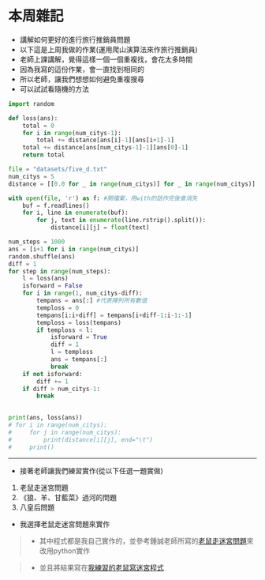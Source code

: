 # 本周雜記
* 講解如何更好的進行旅行推銷員問題
* 以下這是上周我做的作業(運用爬山演算法來作旅行推銷員)
* 老師上課講解，覺得這樣一個一個重複找，會花太多時間
* 因為我寫的這份作業，會一直找到相同的
* 所以老師，讓我們想想如何避免重複搜尋
* 可以試試看隨機的方法
```py
import random

def loss(ans):
    total = 0
    for i in range(num_citys-1):
        total += distance[ans[i]-1][ans[i+1]-1]
    total += distance[ans[num_citys-1]-1][ans[0]-1]
    return total

file = "datasets/five_d.txt"
num_citys = 5
distance = [[0.0 for _ in range(num_citys)] for _ in range(num_citys)] # 距離矩陣

with open(file, 'r') as f: #開檔案，用with的話作完後會消失
    buf = f.readlines()
    for i, line in enumerate(buf):
        for j, text in enumerate(line.rstrip().split()):
            distance[i][j] = float(text)

num_steps = 1000
ans = [i+1 for i in range(num_citys)]
random.shuffle(ans)
diff = 1
for step in range(num_steps):
    l = loss(ans)
    isforward = False
    for i in range(1, num_citys-diff): 
        tempans = ans[:] #代表陣列所有數值
        temploss = 0
        tempans[i:i+diff] = tempans[i+diff-1:i-1:-1]
        temploss = loss(tempans)
        if temploss < l:
            isforward = True
            diff = 1
            l = temploss
            ans = tempans[:]
            break
    if not isforward:
        diff += 1
    if diff > num_citys-1:
        break
    

print(ans, loss(ans))
# for i in range(num_citys):
#     for j in range(num_citys):
#         print(distance[i][j], end="\t")
#     print()
```

---

* 接著老師讓我們練習實作(從以下任選一題實做)
1. 老鼠走迷宮問題
2. 《狼、羊、甘藍菜》過河的問題
3. 八皇后問題

* 我選擇老鼠走迷宮問題來實作
>* 其中程式都是我自己實作的，並參考鍾誠老師所寫的[老鼠走迷宮問題](https://kinmen6.com/root/%E9%99%B3%E9%8D%BE%E8%AA%A0/%E8%AA%B2%E7%A8%8B/%E4%BA%BA%E5%B7%A5%E6%99%BA%E6%85%A7/03-search/Q1-mouse/%E7%BF%92%E9%A1%8C%EF%BC%9A%E4%BB%A5%E6%B7%B1%E5%BA%A6%E5%84%AA%E5%85%88%E6%90%9C%E5%B0%8B%E8%A7%A3%E6%B1%BA%E8%80%81%E9%BC%A0%E8%B5%B0%E8%BF%B7%E5%AE%AE%E5%95%8F%E9%A1%8C.md)來改用python實作

>* 並且將結果寫在[我練習的老鼠寫迷宮程式](HW/2022_03_17)